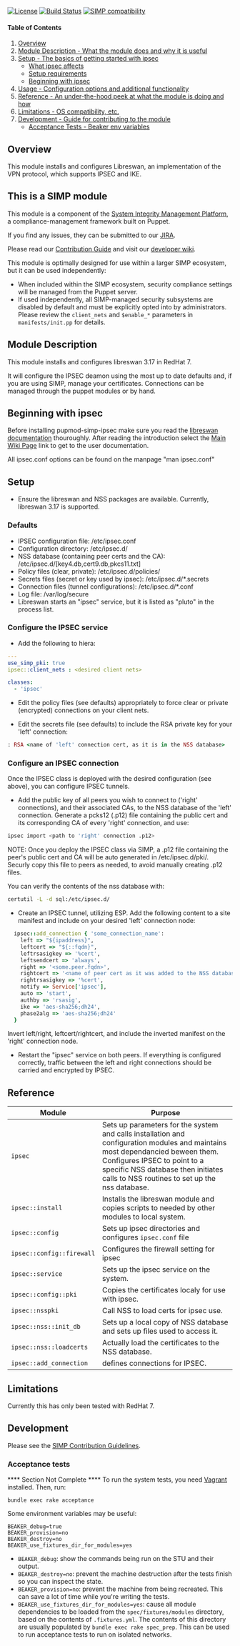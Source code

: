 [![License](http://img.shields.io/:license-apache-blue.svg)](http://www.apache.org/licenses/LICENSE-2.0.html) [![Build Status](https://travis-ci.org/simp/pupmod-simp-ipsec.svg)](https://travis-ci.org/simp/pupmod-simp-ipsec) [![SIMP compatibility](https://img.shields.io/badge/SIMP%20compatibility-4.2.*%2F5.1.*-orange.svg)](https://img.shields.io/badge/SIMP%20compatibility-4.2.*%2F5.1.*-orange.svg)

#### Table of Contents

1. [Overview](#overview)
2. [Module Description - What the module does and why it is useful](#module-description)
3. [Setup - The basics of getting started with ipsec](#setup)
    * [What ipsec affects](#what-ipsec-affects)
    * [Setup requirements](#setup-requirements)
    * [Beginning with ipsec](#beginning-with-ipsec)
4. [Usage - Configuration options and additional functionality](#usage)
5. [Reference - An under-the-hood peek at what the module is doing and how](#reference)
5. [Limitations - OS compatibility, etc.](#limitations)
6. [Development - Guide for contributing to the module](#development)
      * [Acceptance Tests - Beaker env variables](#acceptance-tests)

## Overview

This module installs and configures Libreswan, an implementation of the VPN protocol, which supports IPSEC and IKE.

## This is a SIMP module

This module is a component of the [System Integrity Management Platform](https://github.com/NationalSecurityAgency/SIMP), a compliance-management framework built on Puppet.

If you find any issues, they can be submitted to our [JIRA](https://simp-project.atlassian.net/).

Please read our [Contribution Guide](https://simp-project.atlassian.net/wiki/display/SD/Contributing+to+SIMP) and visit our [developer wiki](https://simp-project.atlassian.net/wiki/display/SD/SIMP+Development+Home).

This module is optimally designed for use within a larger SIMP ecosystem, but it can be used independently:
* When included within the SIMP ecosystem, security compliance settings will be managed from the Puppet server.
* If used independently, all SIMP-managed security subsystems are disabled by default and must be explicitly opted into by administrators.  Please review the `client_nets` and `$enable_*` parameters in `manifests/init.pp` for details.

## Module Description

This module installs and configures libreswan 3.17 in RedHat 7.

It will configure the IPSEC deamon using the most up to date defaults and, if you are using SIMP, manage your certificates. Connections can be managed through the puppet modules or by hand.

## Beginning with ipsec

Before installing pupmod-simp-ipsec make sure you read the [libreswan documentation](https://libreswan.org/wiki/Introduction) thouroughly. After reading the introduction select the [Main Wiki Page](https://libreswan.org/wiki/Main_Page#User_Documentation) link to get to the user documentation.

All ipsec.conf options can be found on the manpage "man ipsec.conf"

## Setup

* Ensure the libreswan and NSS packages are available.  Currently, libreswan 3.17 is supported.

### Defaults

* IPSEC configuration file: /etc/ipsec.conf
* Configuration directory: /etc/ipsec.d/
* NSS database (containing peer certs and the CA): /etc/ipsec.d/[key4.db,cert9.db,pkcs11.txt]
* Policy files (clear, private): /etc/ipsec.d/policies/
* Secrets files (secret or key used by ipsec): /etc/ipsec.d/*.secrets
* Connection files (tunnel configurations): /etc/ipsec.d/*.conf
* Log file: /var/log/secure 
* Libreswan starts an "ipsec" service, but it is listed as "pluto" in the process list.

### Configure the IPSEC service

* Add the following to hiera:
```yaml
---
use_simp_pki: true
ipsec::client_nets : <desired client nets>

classes:
  - 'ipsec'
```

* Edit the policy files (see defaults) appropriately to force clear or private (encrypted)
connections on your client nets.

* Edit the secrets file (see defaults) to include the RSA private key for your 'left' connection:
```ruby
: RSA <name of 'left' connection cert, as it is in the NSS database>
```

### Configure an IPSEC connection

Once the IPSEC class is deployed with the desired configuration (see above), you can configure IPSEC
tunnels.

* Add the public key of all peers you wish to connect to ('right' connections), and their associated CAs,
to the NSS database of the 'left' connection.  Generate a pcks12 (.p12) file containing the public
cert and its corresponding CA of every 'right' connection, and use:
```bash
ipsec import <path to 'right' connection .p12>
```
NOTE: Once you deploy the IPSEC class via SIMP, a .p12 file containing the peer's public cert and CA will
be auto generated in /etc/ipsec.d/pki/.  Securly copy this file to peers as needed, to avoid manually
creating .p12 files.

You can verify the contents of the nss database with:
```bash
certutil -L -d sql:/etc/ipsec.d/
```

* Create an IPSEC tunnel, utilizing ESP.  Add the following content to a site manifest and include on your
desired 'left' connection node:
```ruby
  ipsec::add_connection { 'some_connection_name':
    left => "${ipaddress}",
    leftcert => "${::fqdn}",
    leftrsasigkey => '%cert',
    leftsendcert => 'always',
    right => '<some.peer.fqdn>',
    rightcert => '<name of peer cert as it was added to the NSS database>',
    rightrsasigkey => '%cert',
    notify => Service['ipsec'],
    auto => 'start',
    authby => 'rsasig',
    ike => 'aes-sha256;dh24',
    phase2alg => 'aes-sha256;dh24'
  }
```
Invert left/right, leftcert/rightcert, and include the inverted manifest on the 'right' connection node.

* Restart the "ipsec" service on both peers.  If everything is configured correctly, traffic between the left and right
connections should be carried and encrypted by IPSEC.

## Reference

|Module                   | Purpose |
|-------------------------|---------|
| `ipsec`                     | Sets up parameters for the system and calls installation and configuration modules and maintains most dependancied beween them. Configures IPSEC to point to a specific NSS database then initiates calls to NSS routines to set up the nss database. |
| `ipsec::install`            | Installs the libreswan module and copies scripts to needed by other modules to local system. |
| `ipsec::config`             | Sets up ipsec directories and configures `ipsec.conf` file |
| `ipsec::config::firewall`   | Configures the firewall setting for ipsec |
| `ipsec::service`            | Sets up the ipsec service on the system. |
| `ipsec::config::pki`        | Copies the certificates localy for use with ipsec. |
| `ipsec::nsspki`             | Call NSS to load certs for ipsec use. |
| `ipsec::nss::init_db`       | Sets up a local copy of NSS database and sets up files used to access it. |
| `ipsec::nss::loadcerts`     | Actually load the certificates to the NSS database. |
| `ipsec::add_connection`     | defines connections for IPSEC. |


## Limitations

Currently this has only been tested with RedHat 7.

## Development

Please see the [SIMP Contribution Guidelines](https://simp-project.atlassian.net/wiki/display/SD/Contributing+to+SIMP).


### Acceptance tests

****  Section Not Complete ****
To run the system tests, you need [Vagrant](https://www.vagrantup.com/) installed. Then, run:

```shell
bundle exec rake acceptance
```

Some environment variables may be useful:

```shell
BEAKER_debug=true
BEAKER_provision=no
BEAKER_destroy=no
BEAKER_use_fixtures_dir_for_modules=yes
```

* `BEAKER_debug`: show the commands being run on the STU and their output.
* `BEAKER_destroy=no`: prevent the machine destruction after the tests finish so you can inspect the state.
* `BEAKER_provision=no`: prevent the machine from being recreated. This can save a lot of time while you're writing the tests.
* `BEAKER_use_fixtures_dir_for_modules=yes`: cause all module dependencies to be loaded from the `spec/fixtures/modules` directory, based on the contents of `.fixtures.yml`.  The contents of this directory are usually populated by `bundle exec rake spec_prep`.  This can be used to run acceptance tests to run on isolated networks.
